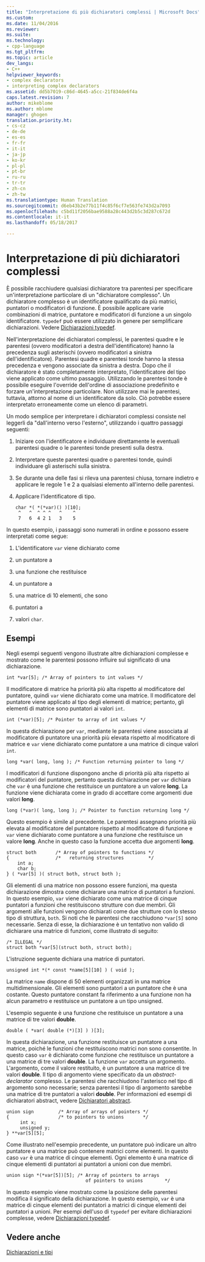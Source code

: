 ```yaml
---
title: "Interpretazione di più dichiaratori complessi | Microsoft Docs"
ms.custom: 
ms.date: 11/04/2016
ms.reviewer: 
ms.suite: 
ms.technology:
- cpp-language
ms.tgt_pltfrm: 
ms.topic: article
dev_langs:
- C++
helpviewer_keywords:
- complex declarators
- interpreting complex declarators
ms.assetid: dd5b7019-c86d-4645-a5cc-21f834de6f4a
caps.latest.revision: 7
author: mikeblome
ms.author: mblome
manager: ghogen
translation.priority.ht:
- cs-cz
- de-de
- es-es
- fr-fr
- it-it
- ja-jp
- ko-kr
- pl-pl
- pt-br
- ru-ru
- tr-tr
- zh-cn
- zh-tw
ms.translationtype: Human Translation
ms.sourcegitcommit: d6eb43b2e77b11f4c85f6cf7e563fe743d2a7093
ms.openlocfilehash: c5bd11f2056bae9588a28c443d2b5c3d287c672d
ms.contentlocale: it-it
ms.lasthandoff: 05/18/2017

---
```

# <a name="interpreting-more-complex-declarators"></a>Interpretazione di più dichiaratori complessi
È possibile racchiudere qualsiasi dichiaratore tra parentesi per specificare un'interpretazione particolare di un "dichiaratore complesso". Un dichiaratore complesso è un identificatore qualificato da più matrici, puntatori o modificatori di funzione. È possibile applicare varie combinazioni di matrice, puntatore e modificatori di funzione a un singolo identificatore. `typedef` può essere utilizzato in genere per semplificare dichiarazioni. Vedere [Dichiarazioni typedef](../c-language/typedef-declarations.md).  
  
 Nell'interpretazione dei dichiaratori complessi, le parentesi quadre e le parentesi (ovvero modificatori a destra dell'identificatore) hanno la precedenza sugli asterischi (ovvero modificatori a sinistra dell'identificatore). Parentesi quadre e parentesi tonde hanno la stessa precedenza e vengono associate da sinistra a destra. Dopo che il dichiaratore è stato completamente interpretato, l'identificatore del tipo viene applicato come ultimo passaggio. Utilizzando le parentesi tonde è possibile eseguire l'override dell'ordine di associazione predefinito e forzare un'interpretazione particolare. Non utilizzare mai le parentesi, tuttavia, attorno al nome di un identificatore da solo. Ciò potrebbe essere interpretato erroneamente come un elenco di parametri.  
  
 Un modo semplice per interpretare i dichiaratori complessi consiste nel leggerli da "dall'interno verso l'esterno", utilizzando i quattro passaggi seguenti:  
  
1.  Iniziare con l'identificatore e individuare direttamente le eventuali parentesi quadre o le parentesi tonde presenti sulla destra.  
  
2.  Interpretare queste parentesi quadre o parentesi tonde, quindi individuare gli asterischi sulla sinistra.  
  
3.  Se durante una delle fasi si rileva una parentesi chiusa, tornare indietro e applicare le regole 1 e 2 a qualsiasi elemento all'interno delle parentesi.  
  
4.  Applicare l'identificatore di tipo.  
  
    ```  
    char *( *(*var)() )[10];  
     ^   ^  ^ ^ ^   ^    ^  
     7   6  4 2 1   3    5  
    ```  
  
 In questo esempio, i passaggi sono numerati in ordine e possono essere interpretati come segue:  
  
1.  L'identificatore `var` viene dichiarato come  
  
2.  un puntatore a  
  
3.  una funzione che restituisce  
  
4.  un puntatore a  
  
5.  una matrice di 10 elementi, che sono  
  
6.  puntatori a  
  
7.  valori `char`.  
  
## <a name="examples"></a>Esempi  
 Negli esempi seguenti vengono illustrate altre dichiarazioni complesse e mostrato come le parentesi possono influire sul significato di una dichiarazione.  
  
```  
int *var[5]; /* Array of pointers to int values */  
```  
  
 Il modificatore di matrice ha priorità più alta rispetto al modificatore del puntatore, quindi `var` viene dichiarato come una matrice. Il modificatore del puntatore viene applicato al tipo degli elementi di matrice; pertanto, gli elementi di matrice sono puntatori ai valori `int`.  
  
```  
int (*var)[5]; /* Pointer to array of int values */  
```  
  
 In questa dichiarazione per `var`, mediante le parentesi viene associata al modificatore di puntatore una priorità più elevata rispetto al modificatore di matrice e `var` viene dichiarato come puntatore a una matrice di cinque valori `int`.  
  
```  
long *var( long, long ); /* Function returning pointer to long */  
```  
  
 I modificatori di funzione dispongono anche di priorità più alta rispetto ai modificatori del puntatore, pertanto questa dichiarazione per `var` dichiara che `var` è una funzione che restituisce un puntatore a un valore **long**. La funzione viene dichiarata come in grado di accettare come argomenti due valori **long**.  
  
```  
long (*var)( long, long ); /* Pointer to function returning long */  
```  
  
 Questo esempio è simile al precedente. Le parentesi assegnano priorità più elevata al modificatore del puntatore rispetto al modificatore di funzione e `var` viene dichiarato come puntatore a una funzione che restituisce un valore **long**. Anche in questo caso la funzione accetta due argomenti **long**.  
  
```  
struct both       /* Array of pointers to functions */  
{                 /*   returning structures         */  
    int a;  
    char b;  
} ( *var[5] )( struct both, struct both );  
```  
  
 Gli elementi di una matrice non possono essere funzioni, ma questa dichiarazione dimostra come dichiarare una matrice di puntatori a funzioni. In questo esempio, `var` viene dichiarato come una matrice di cinque puntatori a funzioni che restituiscono strutture con due membri. Gli argomenti alle funzioni vengono dichiarati come due strutture con lo stesso tipo di struttura, `both`. Si noti che le parentesi che racchiudono `*var[5]` sono necessarie. Senza di esse, la dichiarazione è un tentativo non valido di dichiarare una matrice di funzioni, come illustrato di seguito:  
  
```  
/* ILLEGAL */  
struct both *var[5](struct both, struct both);  
```  
  
 L'istruzione seguente dichiara una matrice di puntatori.  
  
```  
unsigned int *(* const *name[5][10] ) ( void );  
```  
  
 La matrice `name` dispone di 50 elementi organizzati in una matrice multidimensionale. Gli elementi sono puntatori a un puntatore che è una costante. Questo puntatore constant fa riferimento a una funzione non ha alcun parametro e restituisce un puntatore a un tipo unsigned.  
  
 L'esempio seguente è una funzione che restituisce un puntatore a una matrice di tre valori **double**.  
  
```  
double ( *var( double (*)[3] ) )[3];  
```  
  
 In questa dichiarazione, una funzione restituisce un puntatore a una matrice, poiché le funzioni che restituiscono matrici non sono consentite. In questo caso `var` è dichiarato come funzione che restituisce un puntatore a una matrice di tre valori **double**. La funzione `var` accetta un argomento. L'argomento, come il valore restituito, è un puntatore a una matrice di tre valori **double**. Il tipo di argomento viene specificato da un *abstract-declarator* complesso. Le parentesi che racchiudono l'asterisco nel tipo di argomento sono necessarie; senza parentesi il tipo di argomento sarebbe una matrice di tre puntatori a valori **double**. Per informazioni ed esempi di dichiaratori abstract, vedere [Dichiaratori abstract](../c-language/c-abstract-declarators.md).  
  
```  
union sign         /* Array of arrays of pointers */  
{                  /* to pointers to unions       */  
     int x;  
     unsigned y;  
} **var[5][5];  
```  
  
 Come illustrato nell'esempio precedente, un puntatore può indicare un altro puntatore e una matrice può contenere matrici come elementi. In questo caso `var` è una matrice di cinque elementi. Ogni elemento è una matrice di cinque elementi di puntatori ai puntatori a unioni con due membri.  
  
```  
union sign *(*var[5])[5]; /* Array of pointers to arrays  
                             of pointers to unions        */  
```  
  
 In questo esempio viene mostrato come la posizione delle parentesi modifica il significato della dichiarazione. In questo esempio, `var` è una matrice di cinque elementi dei puntatori a matrici di cinque elementi dei puntatori a unioni. Per esempi dell'uso di `typedef` per evitare dichiarazioni complesse, vedere [Dichiarazioni typedef](../c-language/typedef-declarations.md).  
  
## <a name="see-also"></a>Vedere anche  
 [Dichiarazioni e tipi](../c-language/declarations-and-types.md)
